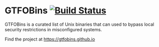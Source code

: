 # GTFOBins [![Build Status][]][travis]

[Build Status]: https://travis-ci.org/GTFOBins/GTFOBins.github.io.svg?branch=master
[travis]: https://travis-ci.org/GTFOBins/GTFOBins.github.io

GTFOBins is a curated list of Unix binaries that can used to bypass local security restrictions in misconfigured systems.

Find the project at https://gtfobins.github.io
